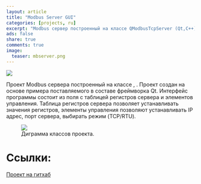 ```yaml
---
layout: article
title: "Modbus Server GUI"
categories: [projects, ru]
excerpt: "Modbus сервер построенный на классе QModbusTcpServer (Qt,C++)."
ads: false
share: true
comments: true
image:
  teaser: mbserver.png
---
```

<img src="{{ site.url }}/images/mbserver.png">

Проект Modbus сервера построенный на классе <QModbusTcpServer>, <QModbusRtuSerialSlave>. 
Проект создан на основе примера поставляемого в составе фреймворка Qt. 
Интерфейс программы состоит из поля с таблицей регистров сервера и элементов управления.
Таблица регистров сервера позволяет устанавливать значения регистров, элементы управления позволяют устанавливать IP адрес, 
порт сервера, выбирать режим (TCP/RTU).


<figure>
	<a href="{{ site.url }}/images/modbus_server_diagram.png"><img src="{{ site.url }}/images/modbus_server_diagram.png"></a>
	<figcaption>Диграмма классов проекта.</figcaption>
</figure>

# Ссылки:
[Проект на гитхаб](https://github.com/AlexPutz/Modbus_server)
